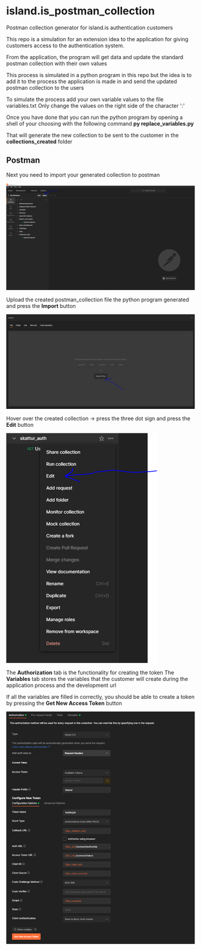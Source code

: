 # island.is_postman_collection

Postman collection generator for island.is authentication customers

This repo is a simulation for an extension idea to the application for giving customers access to the authentication system.

From the application, the program will get data and update the standard postman collection with their own values

This process is simulated in a python program in this repo but the idea is to add it to the process the application is made in and send the updated postman collection to
the users

To simulate the process add your own variable values to the file variables.txt
Only change the values on the right side of the character ':'

Once you have done that you can run the python program by opening a shell of your choosing with the following command **py replace_variables.py**

That will generate the new collection to be sent to the customer in the **collections_created** folder

## Postman

Next you need to import your generated collection to postman

![postman_import_button](pictures/postman_import_button.PNG)

Upload the created postman_collection file the python program generated and press the **Import** button

![upload_file](pictures/upload_file.png)

Hover over the created collection -> press the three dot sign and press the **Edit** button

![edit_button](pictures/edit_button.png)

The **Authorization** tab is the functionality for creating the token
The **Variables** tab stores the variables that the customer will create during the application process and the development url

If all the variables are filled in correctly, you should be able to create a token by pressing the **Get New Access Token** button

![authorization](pictures/authorization.PNG)
